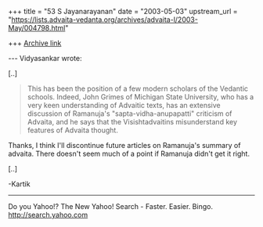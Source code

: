 +++
title = "53 S Jayanarayanan"
date = "2003-05-03"
upstream_url = "https://lists.advaita-vedanta.org/archives/advaita-l/2003-May/004798.html"

+++
[Archive link](https://lists.advaita-vedanta.org/archives/advaita-l/2003-May/004798.html)

--- Vidyasankar <vsundaresan at HOTMAIL.COM> wrote:

[..]

> This has been the position of a few modern scholars
> of the Vedantic
> schools. Indeed, John Grimes of Michigan State
> University, who has a very
> keen understanding of Advaitic texts, has an
> extensive discussion of
> Ramanuja's "sapta-vidha-anupapatti" criticism of
> Advaita, and he says that
> the Visishtadvaitins misunderstand key features of
> Advaita thought.
>

Thanks, I think I'll discontinue future articles on
Ramanuja's summary of advaita. There doesn't seem much
of a point if Ramanuja didn't get it right.

[..]

-Kartik

__________________________________
Do you Yahoo!?
The New Yahoo! Search - Faster. Easier. Bingo.
http://search.yahoo.com

